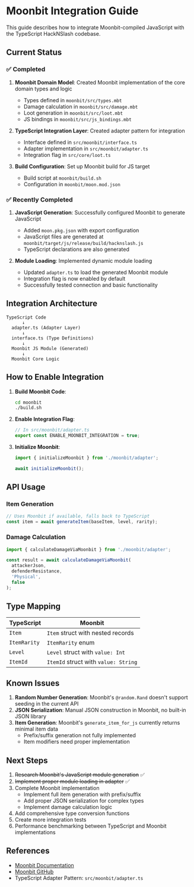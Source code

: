 # Moonbit Integration Guide

This guide describes how to integrate Moonbit-compiled JavaScript with the TypeScript HackNSlash codebase.

## Current Status

### ✅ Completed
1. **Moonbit Domain Model**: Created Moonbit implementation of the core domain types and logic
   - Types defined in `moonbit/src/types.mbt`
   - Damage calculation in `moonbit/src/damage.mbt`
   - Loot generation in `moonbit/src/loot.mbt`
   - JS bindings in `moonbit/src/js_bindings.mbt`

2. **TypeScript Integration Layer**: Created adapter pattern for integration
   - Interface defined in `src/moonbit/interface.ts`
   - Adapter implementation in `src/moonbit/adapter.ts`
   - Integration flag in `src/core/loot.ts`

3. **Build Configuration**: Set up Moonbit build for JS target
   - Build script at `moonbit/build.sh`
   - Configuration in `moonbit/moon.mod.json`

### ✅ Recently Completed
1. **JavaScript Generation**: Successfully configured Moonbit to generate JavaScript
   - Added `moon.pkg.json` with export configuration
   - JavaScript files are generated at `moonbit/target/js/release/build/hacknslash.js`
   - TypeScript declarations are also generated

2. **Module Loading**: Implemented dynamic module loading
   - Updated `adapter.ts` to load the generated Moonbit module
   - Integration flag is now enabled by default
   - Successfully tested connection and basic functionality

## Integration Architecture

```
TypeScript Code
      ↓
  adapter.ts (Adapter Layer)
      ↓
  interface.ts (Type Definitions)
      ↓
  Moonbit JS Module (Generated)
      ↓
  Moonbit Core Logic
```

## How to Enable Integration

1. **Build Moonbit Code**:
   ```bash
   cd moonbit
   ./build.sh
   ```

2. **Enable Integration Flag**:
   ```typescript
   // In src/moonbit/adapter.ts
   export const ENABLE_MOONBIT_INTEGRATION = true;
   ```

3. **Initialize Moonbit**:
   ```typescript
   import { initializeMoonbit } from './moonbit/adapter';
   
   await initializeMoonbit();
   ```

## API Usage

### Item Generation
```typescript
// Uses Moonbit if available, falls back to TypeScript
const item = await generateItem(baseItem, level, rarity);
```

### Damage Calculation
```typescript
import { calculateDamageViaMoonbit } from './moonbit/adapter';

const result = await calculateDamageViaMoonbit(
  attackerJson,
  defenderResistance,
  'Physical',
  false
);
```

## Type Mapping

| TypeScript | Moonbit |
|------------|---------|
| `Item` | `Item` struct with nested records |
| `ItemRarity` | `ItemRarity` enum |
| `Level` | `Level` struct with `value: Int` |
| `ItemId` | `ItemId` struct with `value: String` |

## Known Issues

1. **Random Number Generation**: Moonbit's `@random.Rand` doesn't support seeding in the current API
2. **JSON Serialization**: Manual JSON construction in Moonbit, no built-in JSON library
3. **Item Generation**: Moonbit's `generate_item_for_js` currently returns minimal item data
   - Prefix/suffix generation not fully implemented
   - Item modifiers need proper implementation

## Next Steps

1. ~~Research Moonbit's JavaScript module generation~~ ✅
2. ~~Implement proper module loading in adapter~~ ✅
3. Complete Moonbit implementation
   - Implement full item generation with prefix/suffix
   - Add proper JSON serialization for complex types
   - Implement damage calculation logic
4. Add comprehensive type conversion functions
5. Create more integration tests
6. Performance benchmarking between TypeScript and Moonbit implementations

## References

- [Moonbit Documentation](https://www.moonbitlang.com/)
- [Moonbit GitHub](https://github.com/moonbitlang/moonbit)
- TypeScript Adapter Pattern: `src/moonbit/adapter.ts`